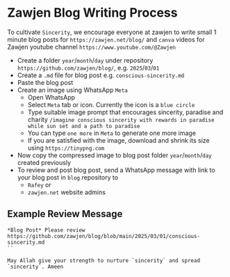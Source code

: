 # Zawjen Blog Writing Process

To cultivate `Sincerity`, we encourage everyone at zawjen to write small 1 minute blog posts for `https://zawjen.net/blog/` and `canva` videos for Zawjen youtube channel `https://www.youtube.com/@Zawjen`

- Create a folder `year`/`month`/`day` under repository `https://github.com/zawjen/blog/`, e.g. `2025`/`03`/`01`
- Create a `.md` file for blog post e.g. `conscious-sincerity.md`
- Paste the blog post
- Create an image using WhatsApp `Meta`
  - Open WhatsApp
  - Select `Meta` tab or icon. Currently the icon is a `blue circle`
  - Type suitable image prompt that encourages sincerity, paradise and charity `/imagine conscious sincerity with rewards in paradise while sun set and a path to paradise` 
  - You can type `one more` in `Meta` to generate one more image
  - If you are satisfied with the image, download and shrink its size using `https://tinypng.com`
- Now copy the compressed image to blog post folder `year`/`month`/`day` created previously
- To review and post blog post, send a WhatsApp message with link to your blog post in `blog` repository to 
  - `Rafey` or 
  - `zawjen.net` website admins

## Example Review Message

```text
*Blog Post* Please review https://github.com/zawjen/blog/blob/main/2025/03/01/conscious-sincerity.md
``

May Allah give your strength to nurture `sincerity` and spread `sincerity`. Ameen